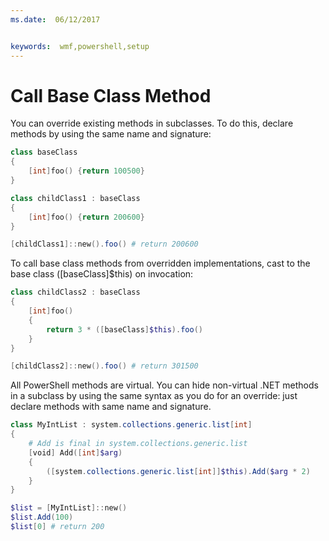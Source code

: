 ```yaml
---
ms.date:  06/12/2017


keywords:  wmf,powershell,setup
---
```


# Call Base Class Method

You can override existing methods in subclasses. To do this, declare methods by using the same name and signature:

```powershell
class baseClass
{
	[int]foo() {return 100500}
}

class childClass1 : baseClass
{
	[int]foo() {return 200600}
}

[childClass1]::new().foo() # return 200600
```

To call base class methods from overridden implementations, cast to the base class ([baseClass]$this) on invocation:

```powershell
class childClass2 : baseClass
{
	[int]foo()
	{
		return 3 * ([baseClass]$this).foo()
	}
}

[childClass2]::new().foo() # return 301500
```

All PowerShell methods are virtual. You can hide non-virtual .NET methods in a subclass by using the same syntax as you do for an override: just declare methods with same name and signature.

```powershell
class MyIntList : system.collections.generic.list[int]
{
	# Add is final in system.collections.generic.list
	[void] Add([int]$arg)
	{
		([system.collections.generic.list[int]]$this).Add($arg * 2)
	}
}

$list = [MyIntList]::new()
$list.Add(100)
$list[0] # return 200
```

